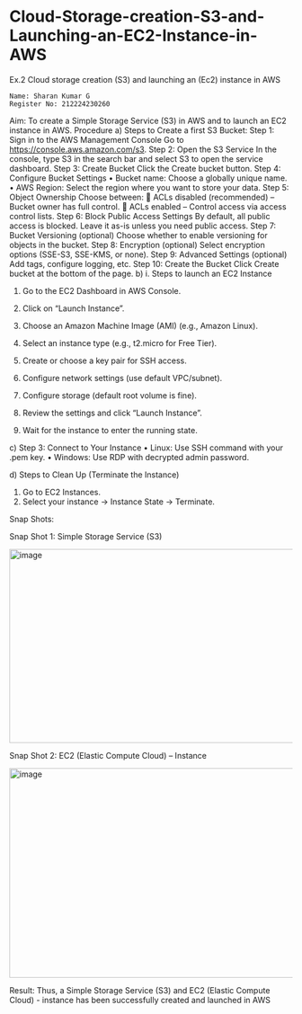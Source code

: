 # Cloud-Storage-creation-S3-and-Launching-an-EC2-Instance-in-AWS
Ex.2 Cloud storage creation (S3) and launching an (Ec2) instance in AWS
```
Name: Sharan Kumar G
Register No: 212224230260
```

Aim:
To create a Simple Storage Service (S3) in AWS and to launch an EC2 instance in AWS. 
Procedure
a)	Steps to Create a first S3 Bucket:
Step 1: Sign in to the AWS Management Console
Go to https://console.aws.amazon.com/s3.
Step 2: Open the S3 Service
In the console, type S3 in the search bar and select S3 to open the service dashboard.
Step 3: Create Bucket
Click the Create bucket button.
Step 4: Configure Bucket Settings
•	Bucket name: Choose a globally unique name.
•	AWS Region: Select the region where you want to store your data.
Step 5: Object Ownership
Choose between:
	ACLs disabled (recommended) – Bucket owner has full control.
	ACLs enabled – Control access via access control lists.
Step 6: Block Public Access Settings
By default, all public access is blocked. Leave it as-is unless you need public access.
Step 7: Bucket Versioning (optional)
Choose whether to enable versioning for objects in the bucket.
Step 8: Encryption (optional)
Select encryption options (SSE-S3, SSE-KMS, or none).
Step 9: Advanced Settings (optional)
Add tags, configure logging, etc.
Step 10: Create the Bucket
Click Create bucket at the bottom of the page.
b)	i. Steps to launch an EC2 Instance
1.	Go to the EC2 Dashboard in AWS Console.
2.	Click on “Launch Instance”.
3.	Choose an Amazon Machine Image (AMI) (e.g., Amazon Linux).
4.	Select an instance type (e.g., t2.micro for Free Tier).

5.	Create or choose a key pair for SSH access.
6.	Configure network settings (use default VPC/subnet).
7.	Configure storage (default root volume is fine).
8.	Review the settings and click “Launch Instance”.
9.	Wait for the instance to enter the running state.

c)	Step 3: Connect to Your Instance
•	Linux: Use SSH command with your .pem key.
•	Windows: Use RDP with decrypted admin password.

d)	Steps to Clean Up (Terminate the Instance)
1.	Go to EC2 Instances.
2.	Select your instance → Instance State → Terminate.


Snap Shots:
 

Snap Shot 1: Simple Storage Service (S3)
 
<img width="643" height="345" alt="image" src="https://github.com/user-attachments/assets/c3901cb1-a433-4592-b207-fe5ad9fb8ac4" />



Snap Shot 2:  EC2 (Elastic Compute Cloud) – Instance


<img width="628" height="373" alt="image" src="https://github.com/user-attachments/assets/be6b3328-146d-4f7a-95fb-d1e616aa8aa6" />


























Result:
Thus, a Simple Storage Service (S3) and EC2 (Elastic Compute Cloud) - instance has been successfully created and launched in AWS
 
